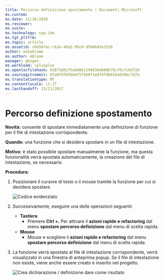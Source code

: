 ```yaml
---
title: Percorso definizione spostamento | Documenti Microsoft
ms.custom: 
ms.date: 11/16/2016
ms.reviewer: 
ms.suite: 
ms.technology: cpp-ide
ms.tgt_pltfrm: 
ms.topic: article
ms.assetid: c6d507ac-c61e-4da2-95c8-d504b42e2520
author: mikeblome
ms.author: mblome
manager: ghogen
ms.workload: cplusplus
ms.openlocfilehash: 838f3d01f5e6d8612948304b80b79cf9c7cb4720
ms.sourcegitcommit: 8fa8fdf0fbb4f57950f1e8f4f9b81b4d39ec7d7a
ms.translationtype: MT
ms.contentlocale: it-IT
ms.lasthandoff: 12/21/2017
---
```

# <a name="move-definition-location"></a>Percorso definizione spostamento
**Novità:** consente di spostare immediatamente una definizione di funzione per il file di intestazione corrispondente.

**Quando:** una funzione che si desidera spostare in un file di intestazione.  

**Motivo:** è stato possibile spostare manualmente la funzione, ma questa funzionalità verrà spostata automaticamente, la creazione del file di intestazione, se necessario.

**Procedura:**

1. Posizionare il cursore di testo o il mouse tramite la funzione per cui si desidera spostare.

   ![Codice evidenziato](images/movedefinition_highlight.png)

1. Successivamente, eseguire una delle operazioni seguenti:
   * **Tastiera**
     * Premere **Ctrl +.** Per attivare il **azioni rapide e refactoring** dal menu **spostare percorso definizione** dal menu di scelta rapida.
   * **Mouse**
     * Mouse e scegliere il **azioni rapide e refactoring** dal menu **spostare percorso definizione** dal menu di scelta rapida.

1. La funzione verrà spostata al file di intestazione corrispondente, verrà visualizzato in una finestra di anteprima popup.  Se il file di intestazione non esiste, viene anche essere creato e inserito nel progetto.

   ![Crea dichiarazione / definizione dare come risultato](images/movedefinition_result.png)
